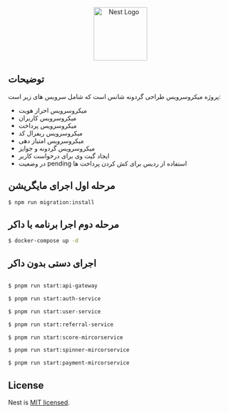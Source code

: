 <p align="center">
  <a href="http://nestjs.com/" target="blank"><img src="https://nestjs.com/img/logo-small.svg" width="120" alt="Nest Logo" /></a>
</p>

## توضیحات

پروژه میکروسرویس طراحی گردونه شانس است که شامل سرویس های زیر است:

- میکروسرویس احراز هویت
- میکروسرویس کاربران
- میکروسرویس پرداخت
- میکروسرویس ریفرال کد
- میکروسرویس امتیاز دهی
- میکروسرویس گردونه و جوایز
- ایجاد گیت وی برای درخواست کاربر
- در وضعیت pending استفاده از ردیس برای کش کردن پرداخت ها

## مرحله اول اجرای مایگریشن

```bash
$ npm run migration:install
```

## مرحله دوم اجرا برنامه با داکر

```bash
$ docker-compose up -d
```

## اجرای دستی بدون داکر

```bash

$ pnpm run start:api-gateway

$ pnpm run start:auth-service

$ pnpm run start:user-service

$ pnpm run start:referral-service

$ pnpm run start:score-mircorservice

$ pnpm run start:spinner-mircorservice

$ pnpm run start:payment-mircorservice

```

## License

Nest is [MIT licensed](https://github.com/nestjs/nest/blob/master/LICENSE).
